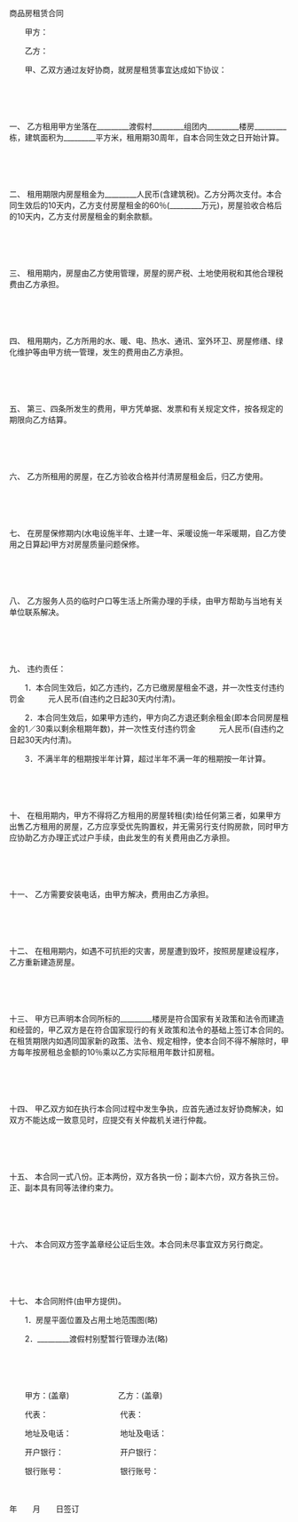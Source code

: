



商品房租赁合同



 

　　甲方：

　　乙方：

　　甲、乙双方通过友好协商，就房屋租赁事宜达成如下协议：

　　

　　

一、
乙方租用甲方坐落在_________渡假村_________组团内_________楼房_________栋，建筑面积为_________平方米，租用期30周年，自本合同生效之日开始计算。

　　

　　

二、
租用期限内房屋租金为_________人民币(含建筑税)。乙方分两次支付。本合同生效后的10天内，乙方支付房屋租金的60％(_________万元)，房屋验收合格后的10天内，乙方支付房屋租金的剩余款额。

　　

　　

三、
租用期内，房屋由乙方使用管理，房屋的房产税、土地使用税和其他合理税费由乙方承担。

　　

　　

四、
租用期内，乙方所用的水、暖、电、热水、通讯、室外环卫、房屋修缮、绿化维护等由甲方统一管理，发生的费用由乙方承担。

　　

　　

五、
第三、四条所发生的费用，甲方凭单据、发票和有关规定文件，按各规定的期限向乙方结算。

　　

　　

六、
乙方所租用的房屋，在乙方验收合格并付清房屋租金后，归乙方使用。

　　

　　

七、
在房屋保修期内(水电设施半年、土建一年、采暖设施一年采暖期，自乙方使用之日算起)甲方对房屋质量问题保修。

　　

　　

八、
乙方服务人员的临时户口等生活上所需办理的手续，由甲方帮助与当地有关单位联系解决。

　　

　　

九、
违约责任：

　　1．本合同生效后，如乙方违约，乙方已缴房屋租金不退，并一次性支付违约罚金　　　元人民币(自违约之日起30天内付清)。

　　2．本合同生效后，如果甲方违约，甲方向乙方退还剩余租金(即本合同房屋租金的1／30乘以剩余租期年数)，并一次性支付违约罚金　　　元人民币(自违约之日起30天内付清)。

　　3．不满半年的租期按半年计算，超过半年不满一年的租期按一年计算。

　　

　　

十、
在租用期内，甲方不得将乙方租用的房屋转租(卖)给任何第三者，如果甲方出售乙方租用的房屋，乙方应享受优先购置权，并无需另行支付购房款，同时甲方应协助乙方办理正式过户手续，由此发生的有关费用由乙方承担。

　　

　　

十一、
乙方需要安装电话，由甲方解决，费用由乙方承担。

　　

　　

十二、
在租用期内，如遇不可抗拒的灾害，房屋遭到毁坏，按照房屋建设程序，乙方重新建造房屋。

　　

　　

十三、
甲方已声明本合同所标的_________楼房是符合国家有关政策和法令而建造和经营的，甲乙双方是在符合国家现行的有关政策和法令的基础上签订本合同的。在租赁期限内如遇同国家新的政策、法令、规定相悖，使本合同不得不解除时，甲方每年按房租总金额的10％乘以乙方实际租用年数计扣房租。

　　

　　

十四、
甲乙双方如在执行本合同过程中发生争执，应首先通过友好协商解决，如双方不能达成一致意见时，应提交有关仲裁机关进行仲裁。

　　

　　

十五、
本合同一式八份。正本两份，双方各执一份；副本六份，双方各执三份。正、副本具有同等法律约束力。

　　

　　

十六、
本合同双方签字盖章经公证后生效。本合同未尽事宜双方另行商定。

　　

　　

十七、
本合同附件(由甲方提供)。

　　1．房屋平面位置及占用土地范围图(略)

　　2．_________渡假村别墅暂行管理办法(略)

　　

　　

　　甲方：(盖章)　　　　　　 乙方：(盖章)

　　代表：　　　　　　　　　 代表：

　　地址及电话：　　　　　　 地址及电话：

　　开户银行：　　　　　　　 开户银行：

　　银行账号：　　　　　　　 银行账号：

　　　　　　　　　　　　　　　　　　　　　　　


 年　　月　　日签订

